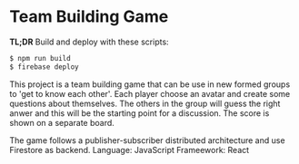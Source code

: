 # Team Building Game

**TL;DR** Build and deploy with these scripts:

```sh
$ npm run build
$ firebase deploy
```


This project is a team building game that can be use in new formed groups to 'get to know each other'.
Each player choose an avatar and create some questions about themselves. The others in the group will guess the right anwer and this will be the starting point for a discussion. The score is shown on a separate board. 

The game follows a publisher-subscriber distributed architecture and use Firestore as backend. 
Language: JavaScript
Frameework: React

